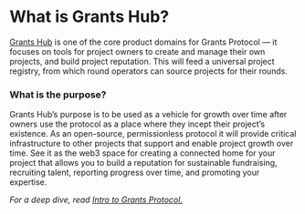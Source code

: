# What is Grants Hub?

[Grants Hub](https://grantshub.gitcoin.co/) is one of the core product domains for Grants Protocol — it focuses on tools for project owners to create and manage their own projects, and build project reputation. This will feed a universal project registry, from which round operators can source projects for their rounds.

### What is the purpose?

Grants Hub’s purpose is to be used as a vehicle for growth over time after owners use the protocol as a place where they incept their project’s existence. As an open-source, permissionless protocol it will provide critical infrastructure to other projects that support and enable project growth over time. See it as the web3 space for creating a connected home for your project that allows you to build a reputation for sustainable fundraising, recruiting talent, reporting progress over time, and promoting your expertise.

_For a deep dive, read_ [_Intro to Grants Protocol._](https://go.gitcoin.co/blog/introduction-to-grants-protocol)

